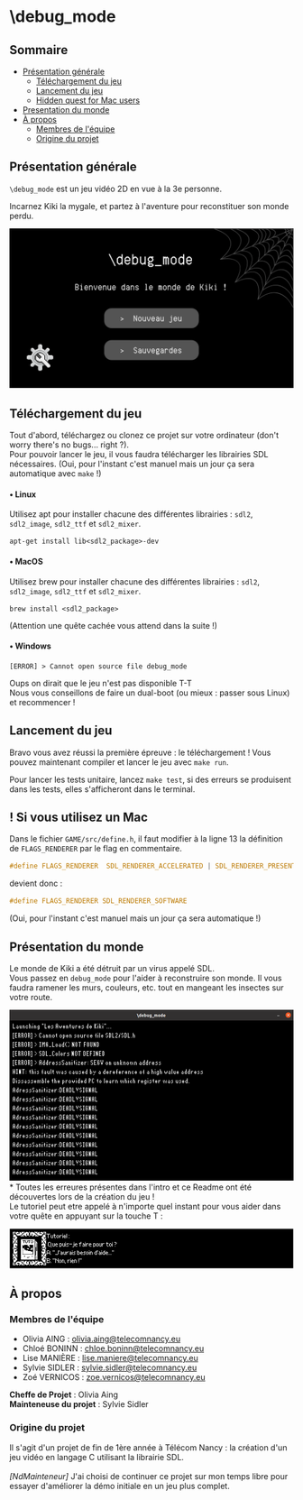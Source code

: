 # \debug_mode

## Sommaire 
- [Présentation générale](#pres)
    - [Téléchargement du jeu](#download)
    - [Lancement du jeu](#launch)
    - [Hidden quest for Mac users](#quest)
- [Presentation du monde](#world)
- [À propos](#about)
    - [Membres de l'équipe](#team)
    - [Origine du projet](#origin)

## Présentation générale <a id="pres"></a>

`\debug_mode` est un jeu vidéo 2D en vue à la 3e personne.

Incarnez Kiki la mygale, et partez à l'aventure pour reconstituer son monde perdu.

![image du menu start de \debug_mode](./IMAGES_README/startMenu_0.png "\debug_mode menu d'accueil") 


## Téléchargement du jeu <a id="download"></a>
Tout d'abord, téléchargez ou clonez ce projet sur votre ordinateur (don't worry there's no bugs... right ?). \
Pour pouvoir lancer le jeu, il vous faudra télécharger les librairies SDL nécessaires. (Oui, pour l'instant c'est manuel mais un jour ça sera automatique avec `make` !)

#### • Linux 
Utilisez apt pour installer chacune des différentes librairies : `sdl2`, `sdl2_image`, `sdl2_ttf` et `sdl2_mixer`.
``` shell
apt-get install lib<sdl2_package>-dev
```

#### • MacOS
Utilisez brew pour installer chacune des différentes librairies : `sdl2`, `sdl2_image`, `sdl2_ttf` et `sdl2_mixer`.
``` shell 
brew install <sdl2_package>
```
(Attention une quête cachée vous attend dans la suite !) 


#### • Windows 
```shell
[ERROR] > Cannot open source file debug_mode
``` 
Oups on dirait que le jeu n'est pas disponible T-T \
Nous vous conseillons de faire un dual-boot (ou mieux : passer sous Linux) et recommencer !


## Lancement du jeu  <a id="launch"></a>

Bravo vous avez réussi la première épreuve : le téléchargement !
Vous pouvez maintenant compiler et lancer le jeu avec `make run`. 

Pour lancer les tests unitaire, lancez `make test`, si des erreurs se produisent dans les tests, elles s'afficheront dans le terminal. 

## ! Si vous utilisez un Mac <a id="quest"></a>
Dans le fichier `GAME/src/define.h`, il faut modifier à la ligne 13 la définition de `FLAGS_RENDERER` par le flag en commentaire.

```C
#define FLAGS_RENDERER  SDL_RENDERER_ACCELERATED | SDL_RENDERER_PRESENTVSYNC
```  
devient donc :  
``` c
#define FLAGS_RENDERER SDL_RENDERER_SOFTWARE
```
(Oui, pour l'instant c'est manuel mais un jour ça sera automatique !)

## Présentation du monde <a id="world"></a>

Le monde de Kiki a été détruit par un virus appelé SDL. \
Vous passez en ```debug_mode``` pour l'aider à reconstruire son monde. Il vous faudra ramener les murs, couleurs, etc. tout en mangeant les insectes sur votre route.

![Introduction avec les erreurs rencontrées lors de la programmation du jeu.](./IMAGES_README/cutscene_error.png "Erreurs lors du chargement des Aventures de Kiki") 
\* Toutes les erreures présentes dans l'intro et ce Readme ont été découvertes lors de la création du jeu ! \
Le tutoriel peut etre appelé à n'importe quel instant pour vous aider dans votre quête en appuyant sur la touche T : 

![](./IMAGES_README/Tuto_query.png "Tuto appelé à l'aide]")

## À propos <a id="about"></a>

### Membres de l'équipe <a id="team"></a>
- Olivia AING : <olivia.aing@telecomnancy.eu>
- Chloé BONINN : <chloe.boninn@telecomnancy.eu>
- Lise MANIÈRE : <lise.maniere@telecomnancy.eu>
- Sylvie SIDLER : <sylvie.sidler@telecomnancy.eu>
- Zoé VERNICOS : <zoe.vernicos@telecomnancy.eu>

**Cheffe de Projet** : Olivia Aing\
**Mainteneuse du projet** : Sylvie Sidler

### Origine du projet <a id="origin"></a>
Il s'agit d'un projet de fin de 1ère année à Télécom Nancy : la création d'un jeu vidéo en langage C utilisant la librairie SDL. \
\
*[NdMainteneur]* J'ai choisi de continuer ce projet sur mon temps libre pour essayer d'améliorer la démo initiale en un jeu plus complet.
